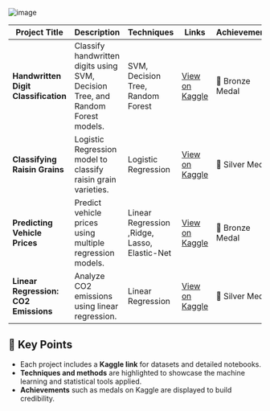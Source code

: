 ![image](https://github.com/user-attachments/assets/52cf4c63-63ea-4630-bf2e-14bb30dc0122)


| **Project Title**                                | **Description**                                                                 | **Techniques**                           | **Links**                                                                                                                                         | **Achievements**       |
|--------------------------------------------------|---------------------------------------------------------------------------------|------------------------------------------|----------------------------------------------------------------------------------------------------------------------------------------------------|-------------------------|
| **Handwritten Digit Classification**             | Classify handwritten digits using SVM, Decision Tree, and Random Forest models. | SVM, Decision Tree, Random Forest        | [View on Kaggle](https://www.kaggle.com/your-link](https://www.kaggle.com/code/yaaryiitturan/handwritten-digit-classification-svm-dt-rf))                               | 🥉 Bronze Medal         |
| **Classifying Raisin Grains**                    | Logistic Regression model to classify raisin grain varieties.                   | Logistic Regression                      | [View on Kaggle](https://www.kaggle.com/your-link](https://www.kaggle.com/code/yaaryiitturan/classifying-raisin-with-logistic-regression))                             | 🥈 Silver Medal         |
| **Predicting Vehicle Prices**                    | Predict vehicle prices using multiple regression models.                        | Linear Regression ,Ridge, Lasso, Elastic-Net                        | [View on Kaggle](https://www.kaggle.com/your-link](https://www.kaggle.com/code/yaaryiitturan/predicting-vehicle-prices-using-regression-models))                             | 🥉 Bronze Medal         |
| **Linear Regression: CO2 Emissions**             | Analyze CO2 emissions using linear regression.                                  | Linear Regression                        | [View on Kaggle](https://www.kaggle.com/your-link](https://www.kaggle.com/code/yaaryiitturan/lineer-regression-co2-emissions))                          | 🥈 Silver Medal                      |

## 🔗 Key Points
- Each project includes a **Kaggle link** for datasets and detailed notebooks.
- **Techniques and methods** are highlighted to showcase the machine learning and statistical tools applied.
- **Achievements** such as medals on Kaggle are displayed to build credibility.
